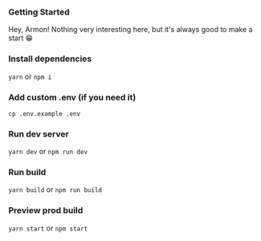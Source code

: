### Getting Started

Hey, Armon! Nothing very interesting here, but it's always good to make a start :grin:

### Install dependencies

`yarn` or `npm i`

### Add custom .env (if you need it)

`cp .env.example .env`

### Run dev server

`yarn dev` or `npm run dev`

### Run build

`yarn build` or `npm run build`

### Preview prod build

`yarn start` or `npm start`
